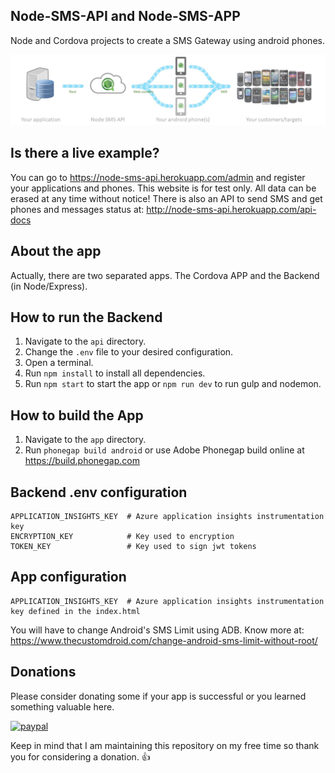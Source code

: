 ## Node-SMS-API and Node-SMS-APP
Node and Cordova projects to create a SMS Gateway using android phones.

![How it works](assets/flow.png?raw=true "Node-SMS-API and Node-SMS-APP")

## Is there a live example?
You can go to https://node-sms-api.herokuapp.com/admin and register your applications and phones. This website is for test only. All data can be erased at any time without notice! 
There is also an API to send SMS and get phones and messages status at: http://node-sms-api.herokuapp.com/api-docs

## About the app
Actually, there are two separated apps. The Cordova APP and the Backend (in Node/Express).

## How to run the Backend
1. Navigate to the `api` directory.
2. Change the `.env` file to your desired configuration.
3. Open a terminal.
4. Run `npm install` to install all dependencies.
5. Run `npm start` to start the app or `npm run dev` to run gulp and nodemon.

## How to build the App
1. Navigate to the `app` directory.
2. Run `phonegap build android` or use Adobe Phonegap build online at https://build.phonegap.com

## Backend .env configuration
```
APPLICATION_INSIGHTS_KEY  # Azure application insights instrumentation key
ENCRYPTION_KEY            # Key used to encryption
TOKEN_KEY                 # Key used to sign jwt tokens
```

## App configuration
```
APPLICATION_INSIGHTS_KEY  # Azure application insights instrumentation key defined in the index.html
```
You will have to change Android's SMS Limit using ADB. Know more at: https://www.thecustomdroid.com/change-android-sms-limit-without-root/


## Donations

Please consider donating some if your app is successful or you learned something valuable here.

[![paypal](https://www.paypalobjects.com/en_US/i/btn/btn_donateCC_LG.gif)](https://www.paypal.me/ivanvaladares/10)

Keep in mind that I am maintaining this repository on my free time so thank you for considering a donation. :+1: